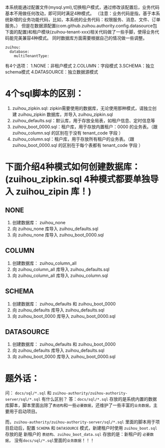 本系统能通过配置文件(mysql.yml),切换租户模式，通过修改该配置后，业务代码基本不用做任何改动，即可同时满足4种模式。
（注意：业务代码是指，基于本系统新增的业务功能代码，比如，本系统的业务代码：权限服务、消息、文件、订单服务。）
但是在数据源配置(com.github.zuihou.authority.config.datasource包下面的配置)和租户模块(zuihou-tenant-xxx)相关代码做了一些手脚，使得业务代码能完美兼容4种模式。
同时数据库方面需要根据自己的情况做一些调整。
```
zuihou:
  database:
    multiTenantType:  
```
有4个选项：
1.NONE：非租户模式
2.COLUMN：字段模式
3.SCHEMA：独立schema模式
4.DATASOURCE：独立数据源模式

# 4个sql脚本的区别：
1. zuihou_zipkin.sql: zipkin需要使用的数据库，无论使用那种模式，请独立创建 zuihou_zipkin 数据库，并导入 zuihou_zipkin.sql 
2. zuihou_defaults.sql：默认库，用于存放全局表，如租户信息、定时信息等
3. zuihou_boot_0000.sql：租户库，用于存放内置租户：0000 的业务表。（跟 zuihou_column.sql 的区别在于没有 tenant_code 字段 ）
4. zuihou_column.sql：租户库，用于存放所有租户的业务表。（跟 zuihou_boot_0000.sql 的区别在于每个表都有 tenant_code 字段 ）

# 下面介绍4种模式如何创建数据库：(zuihou_zipkin.sql 4种模式都要单独导入 zuihou_zipin 库！)
## NONE
1. 创建数据库： zuihou_none
2. 向 zuihou_none 库导入 zuihou_defaults.sql 
3. 向 zuihou_none 库导入 zuihou_boot_0000.sql 

## COLUMN
1. 创建数据库： zuihou_column_all
2. 向 zuihou_column_all 库导入 zuihou_defaults.sql 
3. 向 zuihou_column_all 库导入 zuihou_column.sql 

## SCHEMA
1. 创建数据库： zuihou_defaults 和 zuihou_boot_0000
2. 向 zuihou_defaults 库导入 zuihou_defaults.sql 
3. 向 zuihou_boot_0000 库导入 zuihou_boot_0000.sql 

## DATASOURCE
1. 创建数据库： zuihou_defaults 和 zuihou_boot_0000
2. 向 zuihou_defaults 库导入 zuihou_defaults.sql 
3. 向 zuihou_boot_0000 库导入 zuihou_boot_0000.sql 


# 题外话：
问： `docs/sql/*.sql` 和 `zuihou-authority/zuihou-authority-server/sql/*.sql` 有什么区别？
答：`docs/sql/*.sql` 存放的是系统内置的数据库脚本，脚本里面出除了`表结构`和一些`必要数据`，还维护了一些丰富的`业务数据`，主要用于启动项目。

而，`zuihou-authority/zuihou-authority-server/sql/*.sql` 里面的脚本用于项目启动后，配置 `SCHEMA` 和 `DATASOURCE` 模式，新建租户时使用 
`zuihou_boot.sql` 存放的是 新租户的 `表结构`、`zuihou_boot_data.sql` 存放的是：新租户的 `必要数据`， 没有`docs/sql/*.sql`里面的`业务数据`！！！
